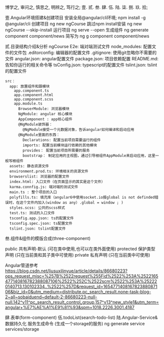博学之, 审问之, 慎思之, 明辨之, 笃行之;
壹. 贰. 叁. 肆. 伍. 陆. 柒. 捌. 玖. 拾;





壹.Angular环境搭建&创建项目
  安装全局@angular/cli环境;
    npm install -g @angular/cli
  创建项目
    ng new ngCourse
  跳过npm install安装
    ng new ngCourse --skip-install
  运行项目
    ng serve --open
  生成组件
    ng generate component component/news
    简写为
    ng g component component/news
  




贰.目录结构介绍&分析
  ngCourse
    E2e: 端对端测试文件
    node_modules: 配置文件的文件包
    .editorconfig: 编辑器的配置文件
    .gitignore: 使用git忽略你不需要的文件
    angular.json: angular配置文件
    package.json: 项目依赖配置
    README.md: 告知你运行的相关命令等
    tsConfig.json: typescript的配置文件
    tslint.json: tslint的配置文件

    src：
      app: 放置组件和跟模块
        app.component.ts                  
        app.component.html
        app.component.scss
        app.module.ts
          BrowserModule: 浏览器模块
          NgModule: angular 核心模块
          AppComponent : app核心组件
          @NgModule装饰器：
            @NgModule接受一个元数据对象，告诉angular如何编译和启动应用
          @NgModule里面的东西：
            Declarations: 配置当前项目需要运行的组件
            imports: 配置当前模块运行依赖的其他模块
            provides： 配置当前项目所需要的服务
            bootstrap： 制定应用的主视图，通过引导根组件AppModule来启动应用，这里一般写根组件
      assets: 静态资源文件
      environment.prod.ts: 环境相关的资源文件
      browserslist: 浏览器的配置文件
      index.html: 入口文件（在页面显示的其实是这个文件）
      karma.connfig.js: 端对端的测试文件
      main.ts : 整个项目的入口
      polyfills.ts: 填充库（angular6中使用socket.io报global is not definded错误时，在这个文件内加入(window as any）.global = window ; )
      styles.scss: 公共的scss样式
      test.ts: 测试的入口文件
      tsconfig.app.json: ts的配置文件
      tsconfig.spec.json: ts配置文件
      tslint.json: tslint配置文件









叁.组件&组件的模版合成(three-component)

  public        共有声明-默认  (可在类中使用,也可以在类外面使用)
  protected     保护类型声明  (只在当前类和其子类中可使用)
  private       私有声明  (只在当前类中可使用)
  
  Angular管道参考
    https://blog.csdn.net/liusuxilinyue/article/details/86680223?ops_request_misc=%257B%2522request%255Fid%2522%253A%2522165477140816782388087106%2522%252C%2522scm%2522%253A%252220140713.130102334..%2522%257D&request_id=165477140816782388087106&biz_id=0&utm_medium=distribute.pc_search_result.none-task-blog-2~all~sobaiduend~default-2-86680223-null-null.142^v11^pc_search_result_control_group,157^v13^new_style1&utm_term=angular+%E7%AE%A1%E9%81%93&spm=1018.2226.3001.4187
  






肆.表单(form-component)
伍.todoList(search-todo-list)
陆.Angular-Service&数据持久化
  服务生成命令 (生成一个storage的服务)
  ng generate service services/storage
  